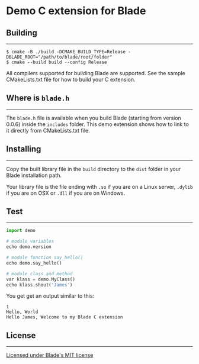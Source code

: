# Demo C extension for Blade

## Building
---

```terminal
$ cmake -B ./build -DCMAKE_BUILD_TYPE=Release -DBLADE_ROOT="/path/to/blade/root/folder"
$ cmake --build build --config Release
```

All compilers supported for building Blade are supported. See the sample CMakeLists.txt file for how to build your C extension.

## Where is `blade.h`
---

The `blade.h` file is available when you build Blade (starting from version 0.0.6) inside the `includes` folder. This demo extension shows how to link to it directly from CMakeLists.txt file.

## Installing
---

Copy the built library file in the `build` directory to the `dist` folder in your Blade installation path.

Your library file is the file ending with `.so` if you are on a Linux server, `.dylib` if you are on OSX or `.dll` if you are on Windows.

## Test
---

```py
import demo

# module variables
echo demo.version

# module function say_hello()
echo demo.say_hello()

# module class and method
var klass = demo.MyClass()
echo klass.shout('James')
```

You get get an output similar to this:

```terminal
1
Hello, World
Hello James, Welcome to my Blade C extension
```

## License
---

[Licensed under Blade's MIT license](https://github.com/blade-lang/blade/blob/main/LICENSE)